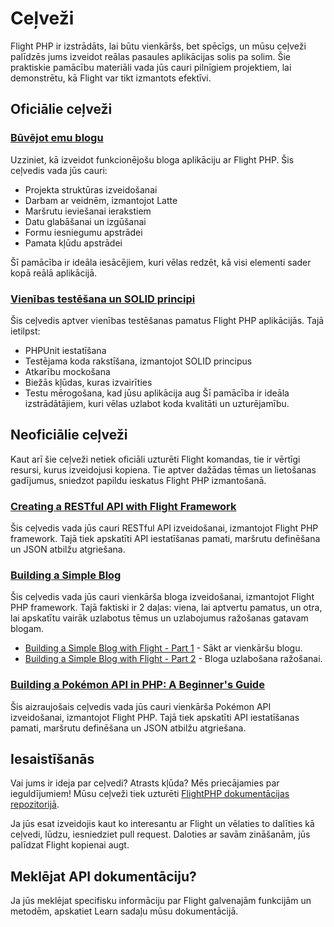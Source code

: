 # Ceļveži

Flight PHP ir izstrādāts, lai būtu vienkāršs, bet spēcīgs, un mūsu ceļveži palīdzēs jums izveidot reālas pasaules aplikācijas solis pa solim. Šie praktiskie pamācību materiāli vada jūs cauri pilnīgiem projektiem, lai demonstrētu, kā Flight var tikt izmantots efektīvi.

## Oficiālie ceļveži

### [Būvējot emu blogu](/guides/blog)
Uzziniet, kā izveidot funkcionējošu bloga aplikāciju ar Flight PHP. Šis ceļvedis vada jūs cauri:
- Projekta struktūras izveidošanai
- Darbam ar veidnēm, izmantojot Latte
- Maršrutu ieviešanai ierakstiem
- Datu glabāšanai un izgūšanai
- Formu iesniegumu apstrādei
- Pamata kļūdu apstrādei

Šī pamācība ir ideāla iesācējiem, kuri vēlas redzēt, kā visi elementi sader kopā reālā aplikācijā.

### [Vienības testēšana un SOLID principi](/guides/unit-testing)

Šis ceļvedis aptver vienības testēšanas pamatus Flight PHP aplikācijās. Tajā ietilpst:
- PHPUnit iestatīšana
- Testējama koda rakstīšana, izmantojot SOLID principus
- Atkarību mockošana
- Biežās kļūdas, kuras izvairīties
- Testu mērogošana, kad jūsu aplikācija aug
Šī pamācība ir ideāla izstrādātājiem, kuri vēlas uzlabot koda kvalitāti un uzturējamību.

## Neoficiālie ceļveži

Kaut arī šie ceļveži netiek oficiāli uzturēti Flight komandas, tie ir vērtīgi resursi, kurus izveidojusi kopiena. Tie aptver dažādas tēmas un lietošanas gadījumus, sniedzot papildu ieskatus Flight PHP izmantošanā.

### [Creating a RESTful API with Flight Framework](https://dev.to/n0nag0n/creating-a-restful-api-with-flight-framework-56lj)

Šis ceļvedis vada jūs cauri RESTful API izveidošanai, izmantojot Flight PHP framework. Tajā tiek apskatīti API iestatīšanas pamati, maršrutu definēšana un JSON atbilžu atgriešana.

### [Building a Simple Blog](https://dev.to/n0nag0n/building-a-simple-blog-with-flight-part-1-4ap8)

Šis ceļvedis vada jūs cauri vienkārša bloga izveidošanai, izmantojot Flight PHP framework. Tajā faktiski ir 2 daļas: viena, lai aptvertu pamatus, un otra, lai apskatītu vairāk uzlabotus tēmus un uzlabojumus ražošanas gatavam blogam.

- [Building a Simple Blog with Flight - Part 1](https://dev.to/n0nag0n/building-a-simple-blog-with-flight-part-1-4ap8) - Sākt ar vienkāršu blogu.
- [Building a Simple Blog with Flight - Part 2](https://dev.to/n0nag0n/building-a-simple-blog-with-flight-part-2-5acb) - Bloga uzlabošana ražošanai.

### [Building a Pokémon API in PHP: A Beginner's Guide](https://dev.to/n0nag0n/building-a-pokemon-api-in-php-a-beginners-guide-3an8)

Šis aizraujošais ceļvedis vada jūs cauri vienkārša Pokémon API izveidošanai, izmantojot Flight PHP. Tajā tiek apskatīti API iestatīšanas pamati, maršrutu definēšana un JSON atbilžu atgriešana.

## Iesaistīšanās

Vai jums ir ideja par ceļvedi? Atrasts kļūda? Mēs priecājamies par ieguldījumiem! Mūsu ceļveži tiek uzturēti [FlightPHP dokumentācijas repozitorijā](https://github.com/flightphp/docs).

Ja jūs esat izveidojis kaut ko interesantu ar Flight un vēlaties to dalīties kā ceļvedi, lūdzu, iesniedziet pull request. Daloties ar savām zināšanām, jūs palīdzat Flight kopienai augt.

## Meklējat API dokumentāciju?

Ja jūs meklējat specifisku informāciju par Flight galvenajām funkcijām un metodēm, apskatiet Learn sadaļu mūsu dokumentācijā.
